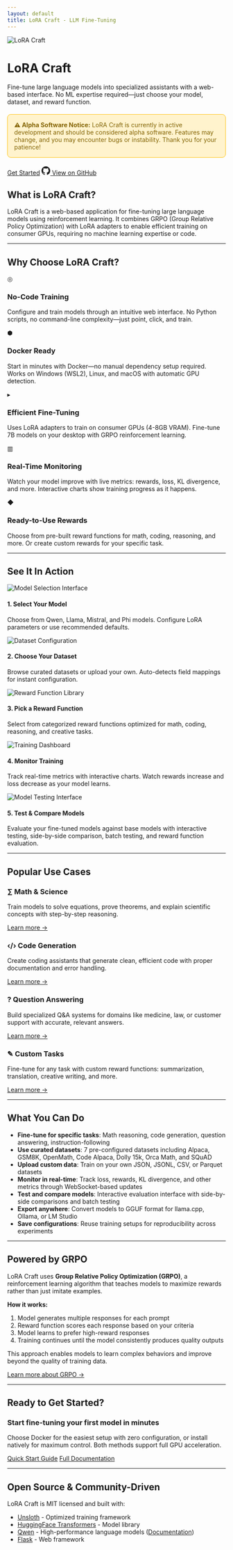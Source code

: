```yaml
---
layout: default
title: LoRA Craft - LLM Fine-Tuning
---
```


<div class="hero-section">
  <div class="content-logo">
    <img src="lora_craft.png" alt="LoRA Craft">
    <h1>LoRA Craft</h1>
  </div>

  <p class="hero-description">
    Fine-tune large language models into specialized assistants with a web-based interface.
    No ML expertise required—just choose your model, dataset, and reward function.
  </p>

  <div class="alpha-notice" style="background-color: #fff3cd; border: 1px solid #ffc107; border-radius: 8px; padding: 15px; margin: 20px 0; color: #856404;">
    <strong>⚠️ Alpha Software Notice:</strong> LoRA Craft is currently in active development and should be considered alpha software. Features may change, and you may encounter bugs or instability. Thank you for your patience!
  </div>

  <div class="cta-buttons">
    <a href="quickstart.html" class="btn-primary">Get Started</a>
    <a href="https://github.com/jwest33/lora_craft" class="btn-secondary" target="_blank">
      <svg width="20" height="20" viewBox="0 0 16 16" fill="currentColor">
        <path d="M8 0C3.58 0 0 3.58 0 8c0 3.54 2.29 6.53 5.47 7.59.4.07.55-.17.55-.38 0-.19-.01-.82-.01-1.49-2.01.37-2.53-.49-2.69-.94-.09-.23-.48-.94-.82-1.13-.28-.15-.68-.52-.01-.53.63-.01 1.08.58 1.23.82.72 1.21 1.87.87 2.33.66.07-.52.28-.87.51-1.07-1.78-.2-3.64-.89-3.64-3.95 0-.87.31-1.59.82-2.15-.08-.2-.36-1.02.08-2.12 0 0 .67-.21 2.2.82.64-.18 1.32-.27 2-.27.68 0 1.36.09 2 .27 1.53-1.04 2.2-.82 2.2-.82.44 1.1.16 1.92.08 2.12.51.56.82 1.27.82 2.15 0 3.07-1.87 3.75-3.65 3.95.29.25.54.73.54 1.48 0 1.07-.01 1.93-.01 2.2 0 .21.15.46.55.38A8.013 8.013 0 0016 8c0-4.42-3.58-8-8-8z"/>
      </svg>
      View on GitHub
    </a>
  </div>
</div>

## What is LoRA Craft?

LoRA Craft is a web-based application for fine-tuning large language models using reinforcement learning. It combines GRPO (Group Relative Policy Optimization) with LoRA adapters to enable efficient training on consumer GPUs, requiring no machine learning expertise or code.

---

## Why Choose LoRA Craft?

<div class="benefits-grid">
  <div class="benefit-card">
    <div class="benefit-icon">◎</div>
    <h3>No-Code Training</h3>
    <p>Configure and train models through an intuitive web interface. No Python scripts, no command-line complexity—just point, click, and train.</p>
  </div>

  <div class="benefit-card">
    <div class="benefit-icon">⬢</div>
    <h3>Docker Ready</h3>
    <p>Start in minutes with Docker—no manual dependency setup required. Works on Windows (WSL2), Linux, and macOS with automatic GPU detection.</p>
  </div>

  <div class="benefit-card">
    <div class="benefit-icon">▸</div>
    <h3>Efficient Fine-Tuning</h3>
    <p>Uses LoRA adapters to train on consumer GPUs (4-8GB VRAM). Fine-tune 7B models on your desktop with GRPO reinforcement learning.</p>
  </div>

  <div class="benefit-card">
    <div class="benefit-icon">▥</div>
    <h3>Real-Time Monitoring</h3>
    <p>Watch your model improve with live metrics: rewards, loss, KL divergence, and more. Interactive charts show training progress as it happens.</p>
  </div>

  <div class="benefit-card">
    <div class="benefit-icon">◆</div>
    <h3>Ready-to-Use Rewards</h3>
    <p>Choose from pre-built reward functions for math, coding, reasoning, and more. Or create custom rewards for your specific task.</p>
  </div>
</div>

---

## See It In Action

<div class="screenshot-showcase">
  <div class="screenshot-item">
    <img src="example_model_selection.png" alt="Model Selection Interface" class="clickable-image">
    <h4>1. Select Your Model</h4>
    <p>Choose from Qwen, Llama, Mistral, and Phi models. Configure LoRA parameters or use recommended defaults.</p>
  </div>

  <div class="screenshot-item">
    <img src="example_dataset_selection.png" alt="Dataset Configuration" class="clickable-image">
    <h4>2. Choose Your Dataset</h4>
    <p>Browse curated datasets or upload your own. Auto-detects field mappings for instant configuration.</p>
  </div>

  <div class="screenshot-item">
    <img src="example_reward_catalog.png" alt="Reward Function Library" class="clickable-image">
    <h4>3. Pick a Reward Function</h4>
    <p>Select from categorized reward functions optimized for math, coding, reasoning, and creative tasks.</p>
  </div>

  <div class="screenshot-item">
    <img src="example_training_metrics.png" alt="Training Dashboard" class="clickable-image">
    <h4>4. Monitor Training</h4>
    <p>Track real-time metrics with interactive charts. Watch rewards increase and loss decrease as your model learns.</p>
  </div>

  <div class="screenshot-item">
    <img src="example_stock_trade_question.png" alt="Model Testing Interface" class="clickable-image">
    <h4>5. Test & Compare Models</h4>
    <p>Evaluate your fine-tuned models against base models with interactive testing, side-by-side comparison, batch testing, and reward function evaluation.</p>
  </div>
</div>

---

## Popular Use Cases

<div class="use-cases-grid">
  <div class="use-case-card">
    <h3>∑ Math & Science</h3>
    <p>Train models to solve equations, prove theorems, and explain scientific concepts with step-by-step reasoning.</p>
    <a href="use-cases.html#math-science">Learn more →</a>
  </div>

  <div class="use-case-card">
    <h3>‹/› Code Generation</h3>
    <p>Create coding assistants that generate clean, efficient code with proper documentation and error handling.</p>
    <a href="use-cases.html#coding">Learn more →</a>
  </div>

  <div class="use-case-card">
    <h3>? Question Answering</h3>
    <p>Build specialized Q&A systems for domains like medicine, law, or customer support with accurate, relevant answers.</p>
    <a href="use-cases.html#qa">Learn more →</a>
  </div>

  <div class="use-case-card">
    <h3>✎ Custom Tasks</h3>
    <p>Fine-tune for any task with custom reward functions: summarization, translation, creative writing, and more.</p>
    <a href="use-cases.html#custom">Learn more →</a>
  </div>
</div>

---

## What You Can Do

- **Fine-tune for specific tasks**: Math reasoning, code generation, question answering, instruction-following
- **Use curated datasets**: 7 pre-configured datasets including Alpaca, GSM8K, OpenMath, Code Alpaca, Dolly 15k, Orca Math, and SQuAD
- **Upload custom data**: Train on your own JSON, JSONL, CSV, or Parquet datasets
- **Monitor in real-time**: Track loss, rewards, KL divergence, and other metrics through WebSocket-based updates
- **Test and compare models**: Interactive evaluation interface with side-by-side comparisons and batch testing
- **Export anywhere**: Convert models to GGUF format for llama.cpp, Ollama, or LM Studio
- **Save configurations**: Reuse training setups for reproducibility across experiments

---

## Powered by GRPO

LoRA Craft uses **Group Relative Policy Optimization (GRPO)**, a reinforcement learning algorithm that teaches models to maximize rewards rather than just imitate examples.

**How it works:**
1. Model generates multiple responses for each prompt
2. Reward function scores each response based on your criteria
3. Model learns to prefer high-reward responses
4. Training continues until the model consistently produces quality outputs

This approach enables models to learn complex behaviors and improve beyond the quality of training data.

[Learn more about GRPO →](features.html#grpo)

---

## Ready to Get Started?

<div class="final-cta">
  <h3>Start fine-tuning your first model in minutes</h3>
  <p>Choose Docker for the easiest setup with zero configuration, or install natively for maximum control. Both methods support full GPU acceleration.</p>
  <a href="quickstart.html" class="btn-primary">Quick Start Guide</a>
  <a href="documentation.html" class="btn-secondary">Full Documentation</a>
</div>

---

## Open Source & Community-Driven

LoRA Craft is MIT licensed and built with:
- [Unsloth](https://github.com/unslothai/unsloth) - Optimized training framework
- [HuggingFace Transformers](https://huggingface.co/docs/transformers/) - Model library
- [Qwen](https://github.com/QwenLM/Qwen) - High-performance language models ([Documentation](https://qwen.readthedocs.io/))
- [Flask](https://flask.palletsprojects.com/) - Web framework
